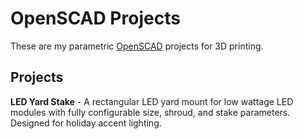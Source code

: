OpenSCAD Projects
=================
These are my parametric [OpenSCAD](http://www.openscad.org) projects for 3D printing.

Projects
--------
**LED Yard Stake** - A rectangular LED yard mount for low wattage LED modules with fully configurable size, shroud, and stake parameters.  Designed for holiday accent lighting.